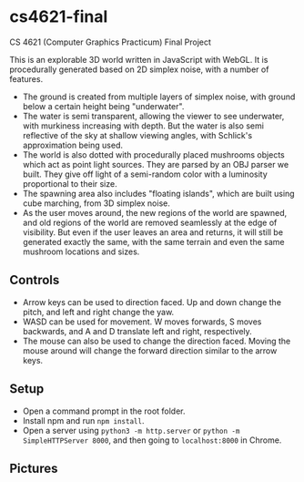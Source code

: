 # cs4621-final
CS 4621 (Computer Graphics Practicum) Final Project

This is an explorable 3D world written in JavaScript with WebGL. It is procedurally generated based on 2D simplex noise, with a number of features.
- The ground is created from multiple layers of simplex noise, with ground below a certain height being "underwater".
- The water is semi transparent, allowing the viewer to see underwater, with murkiness increasing with depth. But the water is also semi reflective of the sky at shallow viewing angles, with Schlick's approximation being used.
- The world is also dotted with procedurally placed mushrooms objects which act as point light sources. They are parsed by an OBJ parser we built. They give off light of a semi-random color with a luminosity proportional to their size.
- The spawning area also includes "floating islands", which are built using cube marching, from 3D simplex noise.
- As the user moves around, the new regions of the world are spawned, and old regions of the world are removed seamlessly at the edge of visibility. But even if the user leaves an area and returns, it will still be generated exactly the same, with the same terrain and even the same mushroom locations and sizes.

## Controls
- Arrow keys can be used to direction faced. Up and down change the pitch, and left and right change the yaw.
- WASD can be used for movement. W moves forwards, S moves backwards, and A and D translate left and right, respectively.
- The mouse can also be used to change the direction faced. Moving the mouse around will change the forward direction similar to the arrow keys.

## Setup
- Open a command prompt in the root folder.
- Install npm and run `npm install`.
- Open a server using `python3 -m http.server` or `python -m SimpleHTTPServer 8000`, and then going to `localhost:8000` in Chrome.

## Pictures

